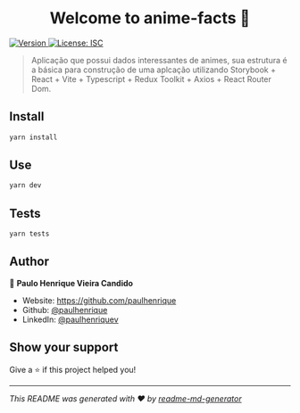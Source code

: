 <h1 align="center">Welcome to anime-facts 👋</h1>
<p>
  <a href="https://www.npmjs.com/package/anime-facts" target="_blank">
    <img alt="Version" src="https://img.shields.io/npm/v/anime-facts.svg">
  </a>
  <a href="#" target="_blank">
    <img alt="License: ISC" src="https://img.shields.io/badge/License-ISC-yellow.svg" />
  </a>
</p>

> Aplicação que possui dados interessantes de animes, sua estrutura é a básica para construção de uma aplcação utilizando Storybook + React + Vite + Typescript + Redux Toolkit + Axios + React Router Dom. 

## Install

```sh
yarn install
```

## Use

```sh
yarn dev
```

## Tests

```sh
yarn tests
```

## Author

👤 **Paulo Henrique Vieira Candido**

* Website: https://github.com/paulhenrique
* Github: [@paulhenrique](https://github.com/paulhenrique)
* LinkedIn: [@paulhenriquev](https://linkedin.com/in/paulhenriquev)

## Show your support

Give a ⭐️ if this project helped you!

***
_This README was generated with ❤️ by [readme-md-generator](https://github.com/kefranabg/readme-md-generator)_